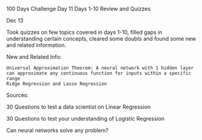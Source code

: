  100 Days Challenge Day 11
Days 1-10 Review and Quizzes

Dec 13


Took quizzes on few topics covered in days 1-10, filled gaps in understanding certain concepts, cleared some doubts and found some new and related information.



New and Related Info:

    Universal Approximation Theorem: A neural network with 1 hidden layer can approximate any continuous function for inputs within a specific range
    Ridge Regression and Lasso Regression


Sources:

30 Questions to test a data scientist on Linear Regression

30 Questions to test your understanding of Logistic Regression

Can neural networks solve any problem?


